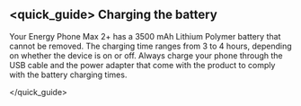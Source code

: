 ## <quick_guide> Charging the battery

Your Energy Phone Max 2+ has a 3500 mAh Lithium Polymer battery that cannot be removed. The charging time ranges from 3 to 4 hours, depending on whether the device is on or off. Always charge your phone through the USB cable and the power adapter that come with the product to comply with the battery charging times.

</quick_guide>
